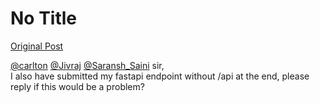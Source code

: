 # No Title

[Original Post](https://discourse.onlinedegree.iitm.ac.in/t/169029/301)

<p><a class="mention" href="/u/carlton">@carlton</a> <a class="mention" href="/u/jivraj">@Jivraj</a> <a class="mention" href="/u/saransh_saini">@Saransh_Saini</a> sir,<br>
I also have submitted my fastapi endpoint without /api at the end, please reply if this would be a problem?</p>